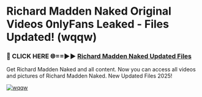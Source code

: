 # Richard Madden Naked Original Videos 0nlyFans Leaked - Files Updated! (wqqw)

<h3>🔴 CLICK HERE 🌐==►► <a href="https://tinyurl.com/up5wt9bj" rel="nofollow">Richard Madden Naked Updated Files</a></h3>

Get Richard Madden Naked and all content. Now you can access all videos and pictures of Richard Madden Naked. New Updated Files 2025!

[![wqqw](https://i.imgur.com/ABiUzMV.gif)](https://tinyurl.com/up5wt9bj)
